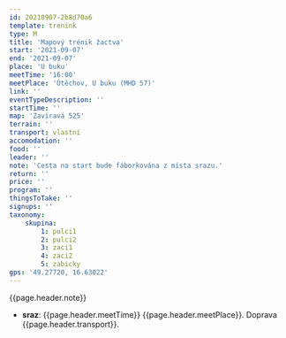 ```yaml
---
id: 20210907-2b8d70a6
template: trenink
type: M
title: 'Mapový trénik žactva'
start: '2021-09-07'
end: '2021-09-07'
place: 'U buku'
meetTime: '16:00'
meetPlace: 'Útěchov, U buku (MHD 57)'
link: ''
eventTypeDescription: ''
startTime: ''
map: 'Zavíravá 525'
terrain: ''
transport: vlastní
accomodation: ''
food: ''
leader: ''
note: 'Cesta na start bude fáborkována z místa srazu.'
return: ''
price: ''
program: ''
thingsToTake: ''
signups: ''
taxonomy:
    skupina:
        1: pulci1
        2: pulci2
        3: zaci1
        4: zaci2
        5: zabicky
gps: '49.27720, 16.63022'
---
```


{{page.header.note}}
* **sraz**: {{page.header.meetTime}} {{page.header.meetPlace}}. Doprava {{page.header.transport}}.
